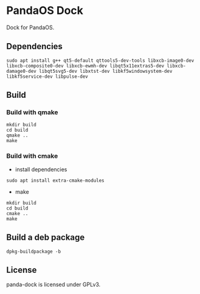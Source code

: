 # PandaOS Dock

Dock for PandaOS.

## Dependencies

```shell
sudo apt install g++ qt5-default qttools5-dev-tools libxcb-image0-dev libxcb-composite0-dev libxcb-ewmh-dev libqt5x11extras5-dev libxcb-damage0-dev libqt5svg5-dev libxtst-dev libkf5windowsystem-dev libkf5service-dev libpulse-dev
```

## Build

### Build with qmake

```shell
mkdir build
cd build
qmake ..
make
```

### Build with cmake

- install dependencies

```shell
sudo apt install extra-cmake-modules
```

- make

```shell
mkdir build
cd build
cmake ..
make
```

## Build a deb package

```shell
dpkg-buildpackage -b
```

## License

panda-dock is licensed under GPLv3.
